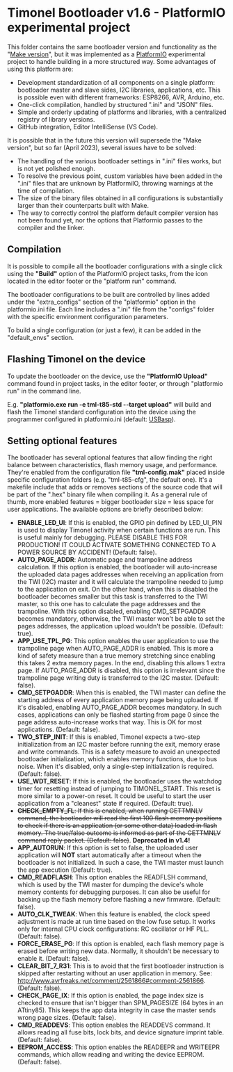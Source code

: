 # Timonel Bootloader v1.6 - PlatformIO experimental project

This folder contains the same bootloader version and functionality as the "[Make version](/timonel-bootloader)", but it was implemented as a [PlatformIO](http://platformio.org) experimental project to handle building in a more structured way. Some advantages of using this platform are:

* Development standardization of all components on a single platform: bootloader master and slave sides, I2C libraries, applications, etc. This is possible even with different frameworks: ESP8266, AVR, Arduino, etc.
* One-click compilation, handled by structured ".ini" and "JSON" files.
* Simple and orderly updating of platforms and libraries, with a centralized registry of library versions.
* GitHub integration, Editor IntelliSense (VS Code).

It is possible that in the future this version will supersede the "Make version", but so far (April 2023), several issues have to be solved:

* The handling of the various bootloader settings in ".ini" files works, but is not yet polished enough.
* To resolve the previous point, custom variables have been added in the ".ini" files that are unknown by PlatformiIO, throwing warnings at the time of compilation.
* The size of the binary files obtained in all configurations is substantially larger than their counterparts built with Make.
* The way to correctly control the platform default compiler version has not been found yet, nor the options that Platformio passes to the compiler and the linker.

## Compilation

It is possible to compile all the bootloader configurations with a single click using the **"Build"** option of the PlatformIO project tasks, from the icon located in the editor footer or the "platform run" command.

The bootloader configurations to be built are controlled by lines added under the "extra_configs" section of the "platformio" option in the platformio.ini file. Each line includes a ".ini" file from the "configs" folder with the specific environment configuration parameters.

To build a single configuration (or just a few), it can be added in the "default_envs" section.

## <a id="Installation"></a>Flashing Timonel on the device

To update the bootloader on the device, use the **"PlatformIO Upload"** command found in project tasks, in the editor footer, or through "platformio run" in the command line.

E.g. **"platformio.exe run -e tml-t85-std --target upload"** will build and flash the Timonel standard configuration into the device using the programmer configured in platformio.ini (default: [USBasp](http://www.fischl.de/usbasp)).

## Setting optional features

The bootloader has several optional features that allow finding the right balance between characteristics, flash memory usage, and performance. They're enabled from the configuration file **"tml-config.mak"** placed inside specific configuration folders (e.g. "tml-t85-cfg", the default one). It's a makefile include that adds or removes sections of the source code that will be part of the ".hex" binary file when compiling it. As a general rule of thumb, more enabled features = bigger bootloader size = less space for user applications. The available options are briefly described below:

* **ENABLE\_LED\_UI**: If this is enabled, the GPIO pin defined by LED\_UI\_PIN is used to display Timonel activity when certain functions are run. This is useful mainly for debugging. PLEASE DISABLE THIS FOR PRODUCTION! IT COULD ACTIVATE SOMETHING CONNECTED TO A POWER SOURCE BY ACCIDENT! (Default: false).
* **AUTO\_PAGE\_ADDR**: Automatic page and trampoline address calculation. If this option is enabled, the bootloader will auto-increase the uploaded data pages addresses when receiving an application from the TWI (I2C) master and it will calculate the trampoline needed to jump to the application on exit. On the other hand, when this is disabled the bootloader becomes smaller but this task is transferred to the TWI master, so this one has to calculate the page addresses and the trampoline. With this option disabled, enabling CMD\_SETPGADDR becomes mandatory, otherwise, the TWI master won't be able to set the pages addresses, the application upload wouldn't be possible. (Default: true).
* **APP\_USE\_TPL\_PG**: This option enables the user application to use the trampoline page when AUTO\_PAGE\_ADDR is enabled. This is more a kind of safety measure than a true memory stretching since enabling this takes 2 extra memory pages. In the end, disabling this allows 1 extra page. If AUTO\_PAGE\_ADDR is disabled, this option is irrelevant since the trampoline page writing duty is transferred to the I2C master. (Default: false).
* **CMD\_SETPGADDR**: When this is enabled, the TWI master can define the starting address of every application memory page being uploaded. If it's disabled, enabling AUTO\_PAGE\_ADDR becomes mandatory. In such cases, applications can only be flashed starting from page 0 since the page address auto-increase works that way. This is OK for most applications. (Default: false).
* **TWO\_STEP\_INIT**: If this is enabled, Timonel expects a two-step initialization from an I2C master before running the exit, memory erase and write commands. This is a safety measure to avoid an unexpected bootloader initialization, which enables memory functions, due to bus noise. When it's disabled, only a single-step initialization is required. (Default: false).
* **USE\_WDT\_RESET**: If this is enabled, the bootloader uses the watchdog timer for resetting instead of jumping to TIMONEL\_START. This reset is more similar to a power-on reset. It could be useful to start the user application from a "cleanest" state if required. (Default: true).
* ~~**CHECK\_EMPTY\_FL**: If this is enabled, when running GETTMNLV command, the bootloader will read the first 100 flash memory positions to check if there is an application (or some other data) loaded in flash memory. The true/false outcome is informed as part of the GETTMNLV command reply packet. (Default: false)~~. **Deprecated  in v1.4!**
* **APP\_AUTORUN**: If this option is set to false, the uploaded user application will **NOT** start automatically after a timeout when the bootloader is not initialized. In such a case, the TWI master must launch the app execution (Default: true).
* **CMD\_READFLASH**: This option enables the READFLSH command, which is used by the TWI master for dumping the device's whole memory contents for debugging purposes. It can also be useful for backing up the flash memory before flashing a new firmware. (Default: false).
* **AUTO\_CLK\_TWEAK**: When this feature is enabled, the clock speed adjustment is made at run time based on the low fuse setup. It works only for internal CPU clock configurations: RC oscillator or HF PLL. (Default: false).
* **FORCE\_ERASE\_PG**: If this option is enabled, each flash memory page is erased before writing new data. Normally, it shouldn't be necessary to enable it. (Default: false).
* **CLEAR\_BIT\_7\_R31**: This is to avoid that the first bootloader instruction is skipped after restarting without an user application in memory. See: http://www.avrfreaks.net/comment/2561866#comment-2561866. (Default: false).
* **CHECK\_PAGE\_IX**: If this option is enabled, the page index size is checked to ensure that isn't bigger than SPM\_PAGESIZE (64 bytes in an ATtiny85). This keeps the app data integrity in case the master sends wrong page sizes. (Default: false).
* **CMD\_READDEVS**: This option enables the READDEVS command. It allows reading all fuse bits, lock bits, and device signature imprint table. (Default: false).
* **EEPROM_ACCESS**: This option enables the READEEPR and WRITEEPR commands, which allow reading and writing the device EEPROM. (Default: false).
